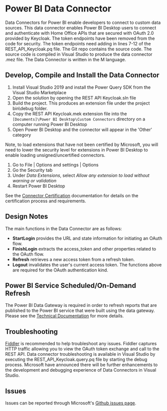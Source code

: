 # Power BI Data Connector
Data Connectors for Power BI enable developers to connect to custom data sources. This data connector enables Power BI Desktop users to connect and authenticate with Home Office APIs that are secured with OAuth 2.0 provided by Keycloak. The token endpoints have been removed from the code for security. The token endpoints need adding in lines 7-12 of the REST_API_Keycloak.pq file. The Git repo contains the source code. The source code is compiled in Visual Studio to produce the data connector .mez file. The Data Connector is written in the M language.
## Develop, Compile and Install the Data Connector
1. Install Visual Studio 2019 and install the Power Query SDK from the Visual Studio Marketplace
2. Open the solution by opening the REST API Keycloak.sln file
3. Build the project. This produces an extension file under the project bin\debug folder.
4. Copy the REST API Keycloak.mek extension file into the `[Documents]\Power BI Desktop\Custom Connectors` directory on a computer running Power BI Desktop
5. Open Power BI Desktop and the connector will appear in the 'Other' category

Note, to load extensions that have not been certified by Microsoft, you will need to lower the security level for extensions in Power BI Desktop to enable loading unsigned/uncertified connectors.

1. Go to File | Options and settings | Options
2. Go the Security tab
3. Under *Data Extensions*, select *Allow any extension to load without warning or validation*
4. Restart Power BI Desktop

See the [Connector Certification](https://docs.microsoft.com/en-us/power-query/connectorcertification) documentation
for details on the certification process and requirements.
## Design Notes
The main functions in the Data Connector are as follows:
- **StartLogin** provides the URL and state information for initiating an OAuth flow.
- **FinishLogin** extracts the access_token and other properties related to the OAuth flow.
- **Refresh** retrieves a new access token from a refresh token.
- **Logout** invalidates the user's current access token.
The functions above are required for the OAuth authentication kind.
## Power BI Service Scheduled/On-Demand Refresh
The Power BI Data Gateway is required in order to refresh reports that are published to the Power BI service that were built using the data gateway. Please see the [Technical Documentation](https://docs.microsoft.com/en-us/power-bi/service-gateway-custom-connectors) for more details.
## Troubleshooting
[Fiddler](https://www.telerik.com/fiddler) is recommended to help troubleshoot any issues. Fiddler captures HTTP traffic allowing you to view the OAuth token exchange and call to the REST API. Data connector troubleshooting is available in Visual Studio by executing the REST_API_Keycloak.query.pq file by starting the debug process. Microsoft have announced there will be further enhancements to the development and debugging experience of Data Connectors in Visual Studio. 
## Issues
Issues can be reported through Microsoft's [Github issues page](https://github.com/Microsoft/DataConnectors/issues).
